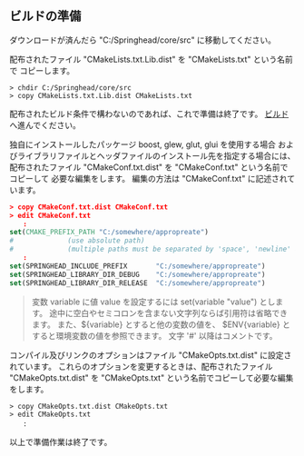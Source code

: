 ## ビルドの準備

ダウンロードが済んだら "C:/Springhead/core/src" に移動してください。

配布されたファイル "CMakeLists.txt.Lib.dist" を "CMakeLists.txt" という名前で
コピーします。

```
> chdir C:/Springhead/core/src
> copy CMakeLists.txt.Lib.dist CMakeLists.txt
```

配布されたビルド条件で構わないのであれば、これで準備は終了です。
[ビルド](/install/Build.md) へ進んでください。

独自にインストールしたパッケージ boost, glew, glut, glui を使用する場合
およびライブラリファイルとヘッダファイルのインストール先を指定する場合には、
配布されたファイル "CMakeConf.txt.dist" を "CMakeConf.txt" という名前でコピーして
必要な編集をします。
編集の方法は "CMakeConf.txt" に記述されています。

```CMake
> copy CMakeConf.txt.dist CMakeConf.txt
> edit CMakeConf.txt
　　:
set(CMAKE_PREFIX_PATH "C:/somewhere/appropreate")
#　　　　　　　　(use absolute path)
#　　　　　　　　(multiple paths must be separated by 'space', 'newline' or 'semicolon')
　　:
set(SPRINGHEAD_INCLUDE_PREFIX       "C:/somewhere/appropreate")
set(SPRINGHEAD_LIBRARY_DIR_DEBUG    "C:/somewhere/appropreate")
set(SPRINGHEAD_LIBRARY_DIR_RELEASE  "C:/somewhere/appropreate")
```

> 変数 variable に値 value を設定するには set(variable "value") とします。
途中に空白やセミコロンを含まない文字列ならば引用符は省略できます。
また、${variable} とすると他の変数の値を、
$ENV{variable} とすると環境変数の値を参照できます。
文字 '#' 以降はコメントです。

コンパイル及びリンクのオプションはファイル "CMakeOpts.txt.dist" に設定されています。
これらのオプションを変更するときは、配布されたファイル "CMakeOpts.txt.dist" を
"CMakeOpts.txt" という名前でコピーして必要な編集をします。

```
> copy CMakeOpts.txt.dist CMakeOpts.txt
> edit CMakeOpts.txt
　　:
```

以上で準備作業は終了です。
